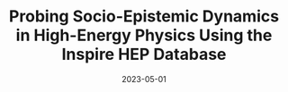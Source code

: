 ---
title: "Probing Socio-Epistemic Dynamics in High-Energy Physics Using the Inspire HEP Database"
collection: talks
paperurl: 'https://scientoconference.com/bigdatahps2023/'
link: https://scientoconference.com/bigdatahps2023/
date: 2023-05-01
venue: 'Big Data &amp; HPS'
authors: <b>Gautheron L.</b>
citation: ' Lucas Gautheron, &quot;Probing Socio-Epistemic Dynamics in High-Energy Physics Using the Inspire HEP Database.&quot; Big Data &amp;amp; HPS, 2023.'
---